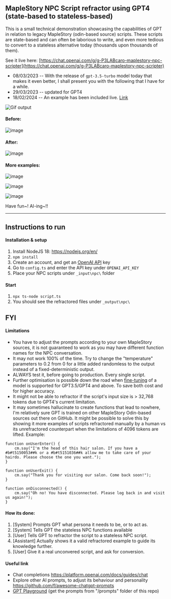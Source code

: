## MapleStory NPC Script refractor using GPT4 (state-based to stateless-based)
This is a small technical demonstration showcasing the capabilities of GPT in relation to legacy MapleStory (odin-based source) scripts.
These scripts are state-based and can often be laborious to write, and even more tedious to convert to a stateless alternative today (thousands upon thousands of them).

See it live here: [https://chat.openai.com/g/g-P3LABcaro-maplestory-npc-scripter](https://chat.openai.com/g/g-P3LABcaro-maplestory-npc-scripter)


-  08/03/2023 -- With the release of ``gpt-3.5-turbo`` model today that makes it even better, I shall present you with the following that I have for a while.
- 29/03/2023 -- updated for GPT4
- 18/02/2024 -- An example has been included live. [Link](https://chat.openai.com/g/g-P3LABcaro-maplestory-npc-scripter)


![Gif output](https://user-images.githubusercontent.com/4586194/223651643-5af0f58d-ea23-48e2-b7d0-6afa428e91ed.gif)


#### Before:
![image](https://user-images.githubusercontent.com/4586194/223625239-1c86e732-3179-4345-9105-268d5b578cdb.png)


#### After: 
![image](https://user-images.githubusercontent.com/4586194/223625214-758a2d74-71f5-42c9-af40-fbb47209cc3d.png)


#### More examples:
![image](https://github.com/lastbattle/gpt_stateless_npc_converter/assets/4586194/f035e054-aa4b-4750-9a44-0267ff723acc)

![image](https://github.com/lastbattle/gpt_stateless_npc_converter/assets/4586194/2d61d618-3225-4a62-8f45-0ebd86f8c2bc)

![image](https://github.com/lastbattle/gpt_stateless_npc_converter/assets/4586194/88e1dd93-28ca-48a5-8393-48c0b424253c)


Have fun~! AI-ing~!! 

---------------------------------------

## Instructions to run 
#### Installation & setup
1. Install NodeJS 18: https://nodejs.org/en/ 
2. ```npm install``` 
3. Create an account, and get an [OpenAI API](https://platform.openai.com/account/api-keys) key 
4. Go to ``config.ts`` and enter the API key under ``OPENAI_API_KEY``
5. Place your NPC scripts under ``_input\npc\`` folder

#### Start
1. ```npx ts-node script.ts```
2. You should see the refractored files under ``_output\npc\``



## FYI
#### Limitations
- You have to adjust the prompts according to your own MapleStory sources, it is not guaranteed to work as you may have different function names for the NPC conversation.
- It may not work 100% of the time. Try to change the "temperature" parameters to 0.2 from 0 for a little added randomless to the output instead of a fixed-deterministic output. 
- ALWAYS test it, before going to production. Every single script.
- Further optimisation is possible down the road when [fine-tuning](https://platform.openai.com/docs/guides/fine-tuning) of a model is supported for GPT3.5/GPT4 and above. To save both cost and for higher accuracy.
- It might not be able to refractor if the script's input size is > 32,768 tokens due to GPT4's current limitation. 
- It may sometimes hallucinate to create functions that lead to nowhere, I'm relatively sure GPT is trained on other MapleStory Odin-based sources out there on GitHub. It might be possible to solve this by showing it more examples of scripts refractored manually by a human vs its unrefractored counterpart when the limitations of 4096 tokens are lifted. Example: 
```
function onUserEnter() {
    cm.say("I'm the head of this hair salon. If you have a #b#t5150053##k or a #b#t5151036##k allow me to take care of your hairdo. Please choose the one you want.");
}

function onUserExit() {
    cm.say("Thank you for visiting our salon. Come back soon!");
}

function onDisconnected() {
    cm.say("Oh no! You have disconnected. Please log back in and visit us again!");
}
```

#### How its done:
1. [System] Prompts GPT what persona it needs to be, or to act as. 
2. [System] Tells GPT the stateless NPC functions available
3. [User] Tells GPT to refractor the script to a stateless NPC script.
4. [Assistant] Actually shows it a valid refractored example to guide its knowledge further.
5. [User] Give it a real unconvered script, and ask for conversion.

#### Useful link
 - Chat completions https://platform.openai.com/docs/guides/chat
 - Explore other AI prompts, to adjust its behaviour and personality https://github.com/f/awesome-chatgpt-prompts
 - [GPT Playground](https://platform.openai.com/playground?mode=chat&model=gpt-3.5-turbo-0301) (get the prompts from "/prompts" folder of this repo)
